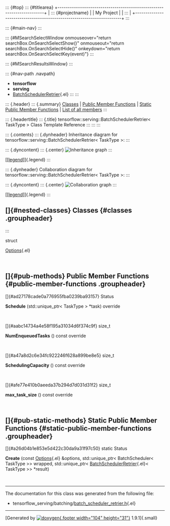 ::: {#top}
::: {#titlearea}
+-----------------------------------------------------------------------+
| ::: {#projectname}                                                    |
| My Project                                                            |
| :::                                                                   |
+-----------------------------------------------------------------------+
:::

::: {#main-nav}
:::

::: {#MSearchSelectWindow onmouseover="return searchBox.OnSearchSelectShow()" onmouseout="return searchBox.OnSearchSelectHide()" onkeydown="return searchBox.OnSearchSelectKey(event)"}
:::

::: {#MSearchResultsWindow}
:::

::: {#nav-path .navpath}
-   **tensorflow**
-   **serving**
-   [BatchSchedulerRetrier](classtensorflow_1_1serving_1_1BatchSchedulerRetrier.html){.el}
:::
:::

::: {.header}
::: {.summary}
[Classes](#nested-classes) \| [Public Member Functions](#pub-methods) \|
[Static Public Member Functions](#pub-static-methods) \| [List of all
members](classtensorflow_1_1serving_1_1BatchSchedulerRetrier-members.html)
:::

::: {.headertitle}
::: {.title}
tensorflow::serving::BatchSchedulerRetrier\< TaskType \> Class Template
Reference
:::
:::
:::

::: {.contents}
::: {.dynheader}
Inheritance diagram for tensorflow::serving::BatchSchedulerRetrier\<
TaskType \>:
:::

::: {.dyncontent}
::: {.center}
![Inheritance
graph](classtensorflow_1_1serving_1_1BatchSchedulerRetrier__inherit__graph.png)
:::

[\[[legend](graph_legend.html)\]]{.legend}
:::

::: {.dynheader}
Collaboration diagram for tensorflow::serving::BatchSchedulerRetrier\<
TaskType \>:
:::

::: {.dyncontent}
::: {.center}
![Collaboration
graph](classtensorflow_1_1serving_1_1BatchSchedulerRetrier__coll__graph.png)
:::

[\[[legend](graph_legend.html)\]]{.legend}
:::

[]{#nested-classes} Classes {#classes .groupheader}
---------------------------
:::

struct  

[Options](structtensorflow_1_1serving_1_1BatchSchedulerRetrier_1_1Options.html){.el}

 

[]{#pub-methods} Public Member Functions {#public-member-functions .groupheader}
----------------------------------------

[]{#ad27178cade0a776955fba0239ba93157} Status 

**Schedule** (std::unique\_ptr\< TaskType \> \*task) override

 

[]{#aabc14734a4e58f195a31034d6f374c9f} size\_t 

**NumEnqueuedTasks** () const override

 

[]{#a47a8d2c6e34fc922246f628a899be8e5} size\_t 

**SchedulingCapacity** () const override

 

[]{#afe77e410b0aeeda37b294d7d031d31f2} size\_t 

**max\_task\_size** () const override

 

[]{#pub-static-methods} Static Public Member Functions {#static-public-member-functions .groupheader}
------------------------------------------------------

[]{#a26d04b1e853e5d422c30da9a31f97c50} static Status 

**Create** (const
[Options](structtensorflow_1_1serving_1_1BatchSchedulerRetrier_1_1Options.html){.el}
&options, std::unique\_ptr\< BatchScheduler\< TaskType \>\> wrapped,
std::unique\_ptr\<
[BatchSchedulerRetrier](classtensorflow_1_1serving_1_1BatchSchedulerRetrier.html){.el}\<
TaskType \>\> \*result)

 

------------------------------------------------------------------------

The documentation for this class was generated from the following file:

-   tensorflow\_serving/batching/[batch\_scheduler\_retrier.h](batch__scheduler__retrier_8h_source.html){.el}

------------------------------------------------------------------------

[Generated by [![doxygen](doxygen.svg){.footer width="104"
height="31"}](https://www.doxygen.org/index.html) 1.9.1]{.small}
